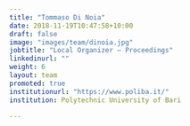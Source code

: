 ```yaml
---
title: "Tommaso Di Noia"
date: 2018-11-19T10:47:58+10:00
draft: false
image: "images/team/dinoia.jpg"
jobtitle: "Local Organizer – Proceedings"
linkedinurl: ""
weight: 6
layout: team
promoted: true
institutionurl: "https://www.poliba.it/"
institution: Polytechnic University of Bari

---
```

